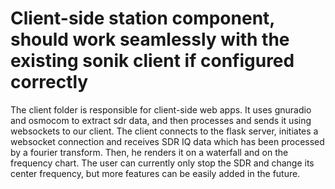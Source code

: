 # Client-side station component, should work seamlessly with the existing sonik client if configured correctly

The client folder is responsible for client-side web apps. It uses gnuradio and osmocom to extract sdr data, and then processes and sends it using websockets to our client. The client connects to the flask server, initiates a websocket connection and receives SDR IQ data which has been processed by a fourier transform. Then, he renders it on a waterfall and on the frequency chart. The user can currently only stop the SDR and change its center frequency, but more features can be easily added in the future.